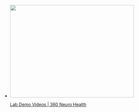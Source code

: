 -
  <p><a href="https://www.360neurohealth.com/courses/certificate-of-competency-in-vestibular-rehabilitation-course-ccvr/lectures/36795242?wvideo=esbkcx8scd"><img src="https://embed-ssl.wistia.com/deliveries/fab4e9e43b2a753c5c459548e1cdb94d745be6c6.jpg?image_crop_resized=800x600&amp;image_play_button_size=2x&amp;image_play_button=1&amp;image_play_button_color=1A9DCEe0" width="400" height="300" style="width: 400px; height: 300px;"></a></p><p><a href="https://www.360neurohealth.com/courses/certificate-of-competency-in-vestibular-rehabilitation-course-ccvr/lectures/36795242?wvideo=esbkcx8scd">Lab Demo Videos | 360 Neuro Health</a></p>